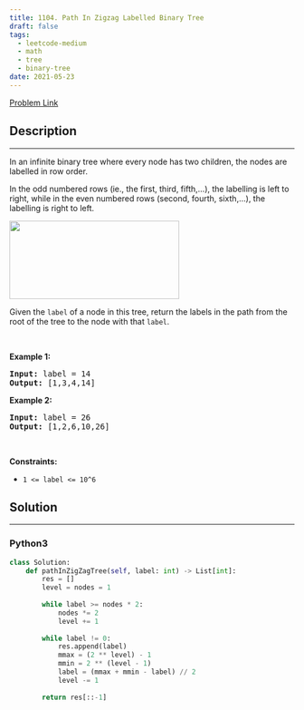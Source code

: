 ```yaml
---
title: 1104. Path In Zigzag Labelled Binary Tree
draft: false
tags: 
  - leetcode-medium
  - math
  - tree
  - binary-tree
date: 2021-05-23
---
```


[Problem Link](https://leetcode.com/problems/path-in-zigzag-labelled-binary-tree/)

## Description

---
<p>In an infinite binary tree where every node has two children, the nodes are labelled in row order.</p>

<p>In the odd numbered rows (ie., the first, third, fifth,...), the labelling is left to right, while in the even numbered rows (second, fourth, sixth,...), the labelling is right to left.</p>

<p><img alt="" src="https://assets.leetcode.com/uploads/2019/06/24/tree.png" style="width: 300px; height: 138px;" /></p>

<p>Given the <code>label</code> of a node in this tree, return the labels in the path from the root of the tree to the&nbsp;node with that <code>label</code>.</p>

<p>&nbsp;</p>
<p><strong class="example">Example 1:</strong></p>

<pre>
<strong>Input:</strong> label = 14
<strong>Output:</strong> [1,3,4,14]
</pre>

<p><strong class="example">Example 2:</strong></p>

<pre>
<strong>Input:</strong> label = 26
<strong>Output:</strong> [1,2,6,10,26]
</pre>

<p>&nbsp;</p>
<p><strong>Constraints:</strong></p>

<ul>
	<li><code>1 &lt;= label &lt;= 10^6</code></li>
</ul>


## Solution

---
### Python3
``` py title='path-in-zigzag-labelled-binary-tree'
class Solution:
    def pathInZigZagTree(self, label: int) -> List[int]:
        res = []
        level = nodes = 1
        
        while label >= nodes * 2:
            nodes *= 2
            level += 1
        
        while label != 0:
            res.append(label)
            mmax = (2 ** level) - 1
            mmin = 2 ** (level - 1)
            label = (mmax + mmin - label) // 2
            level -= 1
        
        return res[::-1]
```


